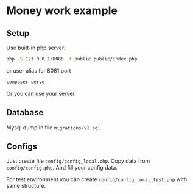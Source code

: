# Money work example

## Setup

Use built-in php server. 
```bash
php -S 127.0.0.1:8080 -t public public/index.php
```
or user alias for 8081 port
```bash
composer serve
```

Or you can use your server.

## Database

Mysql dump in file `migrations/v1.sql`

## Configs

Just create file `config/config_local.php`. Copy data from `config/config.php`. And fill your config data.

For test environment you can create `config/config_local_test.php` with same structure.